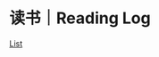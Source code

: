 # 读书｜Reading Log

[List](%E8%AF%BB%E4%B9%A6%EF%BD%9CReading%20Log%20b97aa50f06b34c50ab88f083afbbb21d/List%20c62a7aa6cb6640f786dc854812f53605.csv)